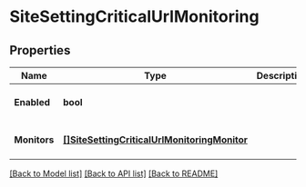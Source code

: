 # SiteSettingCriticalUrlMonitoring

## Properties
Name | Type | Description | Notes
------------ | ------------- | ------------- | -------------
**Enabled** | **bool** |  | [optional] [default to true]
**Monitors** | [**[]SiteSettingCriticalUrlMonitoringMonitor**](site_setting_critical_url_monitoring_monitor.md) |  | [optional] [default to null]

[[Back to Model list]](../README.md#documentation-for-models) [[Back to API list]](../README.md#documentation-for-api-endpoints) [[Back to README]](../README.md)

